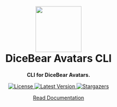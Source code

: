 <h1 align="center"><img src="https://avatars.dicebear.com/api/male/seed.svg" width="124" /> <br />DiceBear Avatars CLI</h1>
<p align="center">
  <strong>CLI for DiceBear Avatars.</strong>
</p>

<p align="center">
    <a href="https://github.com/dicebear/avatars/blob/master/LICENSE" target="_blank">
        <img src="https://img.shields.io/github/license/dicebear/avatars.svg?style=flat-square" alt="License">
    </a>
    <a href="https://www.npmjs.com/package/@dicebear/avatars-sli" target="_blank">
        <img src="https://img.shields.io/npm/v/@dicebear/avatars-cli.svg?style=flat-square" alt="Latest Version">
    </a>
    <a href="https://github.com/dicebear/avatars/stargazers" target="_blank">
        <img src="https://img.shields.io/github/stars/dicebear/avatars?style=flat-square" alt="Stargazers">
    </a>
</p>

<p align="center">
  <a href="https://avatars.dicebear.com/docs/cli">
    Read Documentation
  </a>
</p>
